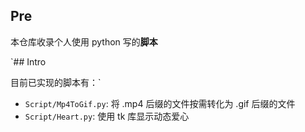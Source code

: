 ## Pre

本仓库收录个人使用 python 写的**脚本**

`## Intro

目前已实现的脚本有：`

- `Script/Mp4ToGif.py`: 将 .mp4 后缀的文件按需转化为 .gif 后缀的文件
- `Script/Heart.py`: 使用 tk 库显示动态爱心
